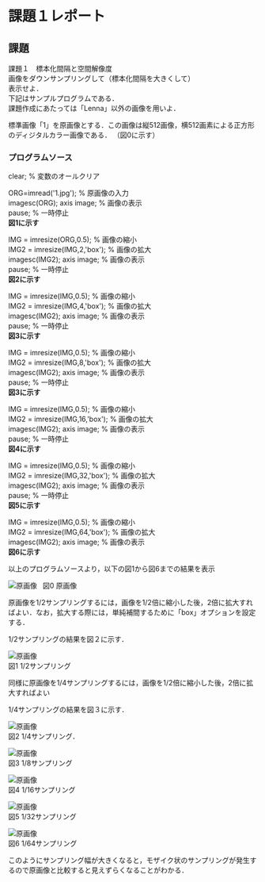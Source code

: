 ﻿# 課題１レポート
 
 ## 課題  
 課題１　標本化間隔と空間解像度  
 画像をダウンサンプリングして（標本化間隔を大きくして）  
 表示せよ．  
 下記はサンプルプログラムである．  
 課題作成にあたっては「Lenna」以外の画像を用いよ．  
 
 標準画像「1」を原画像とする．この画像は縦512画像，横512画素による正方形のディジタルカラー画像である．
 （図0に示す）  
 
 ### プログラムソース  
 
 clear; % 変数のオールクリア  

ORG=imread('1.jpg'); % 原画像の入力  
imagesc(ORG); axis image; % 画像の表示  
pause; % 一時停止  
**図1に示す**  

IMG = imresize(ORG,0.5); % 画像の縮小  
IMG2 = imresize(IMG,2,'box'); % 画像の拡大  
imagesc(IMG2); axis image; % 画像の表示  
pause; % 一時停止  
**図2に示す**

IMG = imresize(IMG,0.5); % 画像の縮小  
IMG2 = imresize(IMG,4,'box'); % 画像の拡大  
imagesc(IMG2); axis image; % 画像の表示  
pause; % 一時停止  
**図3に示す**

IMG = imresize(IMG,0.5); % 画像の縮小  
IMG2 = imresize(IMG,8,'box'); % 画像の拡大  
imagesc(IMG2); axis image; % 画像の表示  
pause; % 一時停止  
**図3に示す**  

IMG = imresize(IMG,0.5); % 画像の縮小  
IMG2 = imresize(IMG,16,'box'); % 画像の拡大  
imagesc(IMG2); axis image; % 画像の表示  
pause; % 一時停止  
**図4に示す**

IMG = imresize(IMG,0.5); % 画像の縮小  
IMG2 = imresize(IMG,32,'box'); % 画像の拡大  
imagesc(IMG2); axis image; % 画像の表示  
pause; % 一時停止  
**図5に示す**  

IMG = imresize(IMG,0.5); % 画像の縮小  
IMG2 = imresize(IMG,64,'box'); % 画像の拡大  
imagesc(IMG2); axis image; % 画像の表示  
**図6に示す**  

以上のプログラムソースより，以下の図1から図6までの結果を表示  

![原画像](https://github.com/M8I15/MATLAB_program/blob/master/kadai1/1.jpg)  
図0 原画像

原画像を1/2サンプリングするには，画像を1/2倍に縮小した後，2倍に拡大すればよい．なお，拡大する際には，単純補間するために「box」オプションを設定する．

1/2サンプリングの結果を図２に示す．

![原画像](https://github.com/M8I15/MATLAB_program/blob/master/kadai1/kadai1-1.png)  
図1 1/2サンプリング

同様に原画像を1/4サンプリングするには，画像を1/2倍に縮小した後，2倍に拡大すればよい

1/4サンプリングの結果を図３に示す．

![原画像](https://github.com/M8I15/MATLAB_program/blob/master/kadai1/kadai1-2.png)  
図2 1/4サンプリング．

![原画像](https://github.com/M8I15/MATLAB_program/blob/master/kadai1/kadai1-3.png)  
図3 1/8サンプリング

![原画像](https://github.com/M8I15/MATLAB_program/blob/master/kadai1/kadai1-4.png)  
図4 1/16サンプリング

![原画像](https://github.com/M8I15/MATLAB_program/blob/master/kadai1/kadai1-5.png)  
図5 1/32サンプリング

![原画像](https://github.com/M8I15/MATLAB_program/blob/master/kadai1/kadai1-6.png)  
図6 1/64サンプリング

このようにサンプリング幅が大きくなると，モザイク状のサンプリングが発生するので原画像と比較すると見えずらくなることがわかる．
